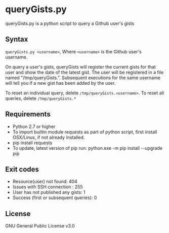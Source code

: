 # queryGists.py
queryGists.py is a python script to query a Github user's gists

## Syntax

`queryGists.py <username>`, Where `<username>` is the Github user's username.

On query a user's gists, queryGists will register the current gists for that user and show the date of the latest gist. 
The user will be registered in a file named "/tmp/queryGists.<username>".
Subsequent executions for the same username will tell you if a new gist has been added by the user. 

To reset an individual query, delete `/tmp/queryGists.<username>`.
To reset all queries, delete `/tmp/queryGists.*`

## Requirements

* Python 2.7 or higher
* To import builtin module requests as part of python script, first install OSX/Linux, if not already installed.
* pip install requests
* To update, latest version of pip run: python.exe -m pip install --upgrade pip

## Exit codes

* Resource(user) not found: 404
* Issues with SSH connection : 255
* User has not published any gists: 1
* Success (first or subsequent queries): 0

## License

GNU General Public License v3.0
